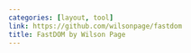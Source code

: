 ```yaml
---
categories: [layout, tool]
link: https://github.com/wilsonpage/fastdom
title: FastDOM by Wilson Page
---
```

